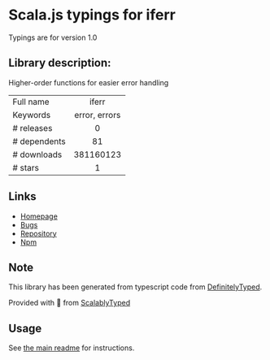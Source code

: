 
# Scala.js typings for iferr

Typings are for version 1.0

## Library description:
Higher-order functions for easier error handling

|                    |                 |
| ------------------ | :-------------: |
| Full name          | iferr |
| Keywords           | error, errors |
| # releases         | 0 |
| # dependents       | 81 |
| # downloads        | 381160123 |
| # stars            | 1 |

## Links
- [Homepage](https://github.com/shesek/iferr)
- [Bugs](https://github.com/shesek/iferr/issues)
- [Repository](https://github.com/shesek/iferr)
- [Npm](https://www.npmjs.com/package/iferr)
    


## Note
This library has been generated from typescript code from [DefinitelyTyped](https://definitelytyped.org).

Provided with :purple_heart: from [ScalablyTyped](https://github.com/oyvindberg/ScalablyTyped)

## Usage
See [the main readme](../../readme.md) for instructions.


